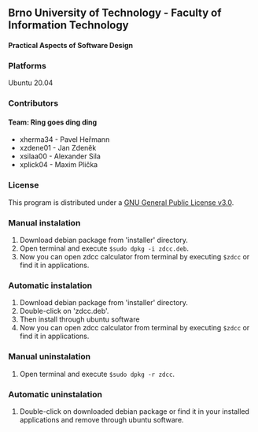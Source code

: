 ## Brno University of Technology - Faculty of Information Technology
#### Practical Aspects of Software Design

### Platforms
Ubuntu 20.04

### Contributors
#### Team: Ring goes ding ding
- xherma34 - Pavel Heřmann
- xzdene01 - Jan Zdeněk
- xsilaa00 - Alexander Sila
- xplick04 - Maxim Plička

### License
This program is distributed under a [GNU General Public License v3.0](LICENSE).

### Manual instalation
1. Download debian package from 'installer' directory.
2. Open terminal and execute ```$sudo dpkg -i zdcc.deb```.
3. Now you can open zdcc calculator from terminal by executing ```$zdcc``` or find it in applications.
### Automatic instalation
1. Download debian package from 'installer' directory.
2. Double-click on 'zdcc.deb'.
3. Then install through ubuntu software
4. Now you can open zdcc calculator from terminal by executing ```$zdcc``` or find it in applications.

### Manual uninstalation
1. Open terminal and execute ```$sudo dpkg -r zdcc```.
### Automatic uninstalation
1. Double-click on downloaded debian package or find it in your installed applications and remove through ubuntu software.
